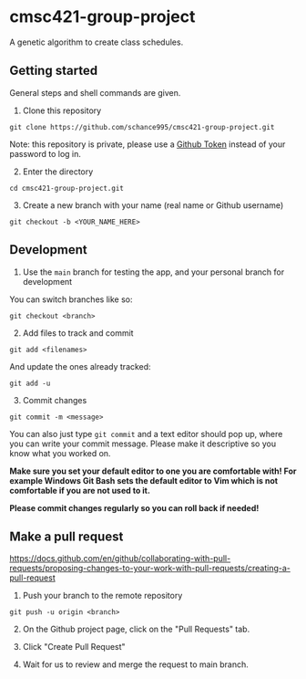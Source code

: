 # cmsc421-group-project

A genetic algorithm to create class schedules.

## Getting started

General steps and shell commands are given.

1. Clone this repository

`git clone https://github.com/schance995/cmsc421-group-project.git`

Note: this repository is private, please use a [Github Token](https://docs.github.com/en/authentication/keeping-your-account-and-data-secure/creating-a-personal-access-token) instead of your password to log in.

2. Enter the directory

`cd cmsc421-group-project.git`

3. Create a new branch with your name (real name or Github username)

`git checkout -b <YOUR_NAME_HERE>`

## Development

1. Use the `main` branch for testing the app, and your personal branch for development

You can switch branches like so:

`git checkout <branch>`

2. Add files to track and commit

`git add <filenames>`

And update the ones already tracked:

`git add -u`

3. Commit changes

`git commit -m <message>`

You can also just type `git commit` and a text editor should pop up, where you can write your commit message. Please make it descriptive so you know what you worked on.

**Make sure you set your default editor to one you are comfortable with! For example Windows Git Bash sets the default editor to Vim which is not comfortable if you are not used to it.**

**Please commit changes regularly so you can roll back if needed!**

## Make a pull request

<https://docs.github.com/en/github/collaborating-with-pull-requests/proposing-changes-to-your-work-with-pull-requests/creating-a-pull-request>

1. Push your branch to the remote repository

`git push -u origin <branch>`

2. On the Github project page, click on the "Pull Requests" tab.

3. Click "Create Pull Request"

4. Wait for us to review and merge the request to main branch.
